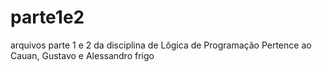 # parte1e2
arquivos parte 1 e 2 da disciplina de Lôgica de Programação 
Pertence ao Cauan, Gustavo e Alessandro frigo
